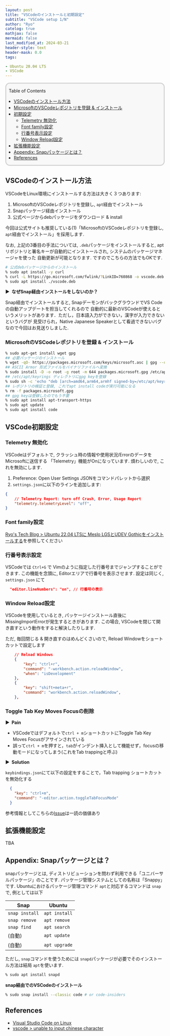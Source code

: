 ```yaml
---
layout: post
title: "VSCodeのインストールと初期設定"
subtitle: "VSCode setup 1/N"
author: "Ryo"
catelog: true
mathjax: false
mermaid: false
last_modified_at: 2024-03-21
header-style: text
header-mask: 0.0
tags:

- Ubuntu 20.04 LTS
- VSCode
---
```


<div style='border-radius: 1em; border-style:solid; border-color:#D3D3D3; background-color:#F8F8F8'>

<p class="h4">&nbsp;&nbsp;Table of Contents</p>

<!-- START doctoc generated TOC please keep comment here to allow auto update -->
<!-- DON'T EDIT THIS SECTION, INSTEAD RE-RUN doctoc TO UPDATE -->

- [VSCodeのインストール方法](#vscode%E3%81%AE%E3%82%A4%E3%83%B3%E3%82%B9%E3%83%88%E3%83%BC%E3%83%AB%E6%96%B9%E6%B3%95)
- [MicrosoftのVSCodeレポジトリを登録 & インストール](#microsoft%E3%81%AEvscode%E3%83%AC%E3%83%9D%E3%82%B8%E3%83%88%E3%83%AA%E3%82%92%E7%99%BB%E9%8C%B2--%E3%82%A4%E3%83%B3%E3%82%B9%E3%83%88%E3%83%BC%E3%83%AB)
- [初期設定](#%E5%88%9D%E6%9C%9F%E8%A8%AD%E5%AE%9A)
  - [Telemetry 無効化](#telemetry-%E7%84%A1%E5%8A%B9%E5%8C%96)
  - [Font family設定](#font-family%E8%A8%AD%E5%AE%9A)
  - [行番号表示設定](#%E8%A1%8C%E7%95%AA%E5%8F%B7%E8%A1%A8%E7%A4%BA%E8%A8%AD%E5%AE%9A)
  - [Window Reload設定](#window-reload%E8%A8%AD%E5%AE%9A)
- [拡張機能設定](#%E6%8B%A1%E5%BC%B5%E6%A9%9F%E8%83%BD%E8%A8%AD%E5%AE%9A)
- [Appendix: Snapパッケージとは？](#appendix-snap%E3%83%91%E3%83%83%E3%82%B1%E3%83%BC%E3%82%B8%E3%81%A8%E3%81%AF)
- [References](#references)

<!-- END doctoc generated TOC please keep comment here to allow auto update -->


</div>

## VSCodeのインストール方法

VSCodeをLinux環境にインストールする方法は大きく３つあります:

1. MicrosoftのVSCodeレポジトリを登録し, `apt`経由でインストール
2. Snapパッケージ経由インストール
3. 公式ページからdebパッケージをダウンロード & install

今回は公式サイトも推奨している(1)「MicrosoftのVSCodeレポジトリを登録し, `apt`経由でインストール」を採用します.

なお, 上記の3番目の手法については, `.deb`パッケージをインストールすると, 
aptリポジトリと署名キーが自動的にインストールされ, システムのパッケージマネージャを使った
自動更新が可能となります. ですのでこちらの方法でもOKです.

```zsh
# 公式debパッケージからのインストール
% sudo apt install -y curl
% curl -L https://go.microsoft.com/fwlink/?LinkID=760868 -o vscode.deb
% sudo apt install ./vscode.deb
```

<strong > &#9654;&nbsp; なぜSnap経由インストールをしないのか？</strong>

Snap経由でインストールすると, SnapデーモンがバックグラウンドでVS Codeの自動アップデートを担当してくれるので
自動的に最新のVSCodeが使えるというメリットがあります．ただし，日本語入力ができない，漢字が入力できないというバグが
見受けられ，Native Japanese Speakerとして看過できないバグなので今回はお見送りしました.


### MicrosoftのVSCodeレポジトリを登録 & インストール

```zsh
% sudo apt-get install wget gpg
## 必要パッケージのインストール
% wget -qO- https://packages.microsoft.com/keys/microsoft.asc | gpg --dearmor > packages.microsoft.gpg
## ASCII Armor 形式ファイルをバイナリファイルへ変換
% sudo install -D -o root -g root -m 644 packages.microsoft.gpg /etc/apt/keyrings/packages.microsoft.gpg
## /etc/apt/keyrings ディレクトリにgpg keyを登録
% sudo sh -c 'echo "deb [arch=amd64,arm64,armhf signed-by=/etc/apt/keyrings/packages.microsoft.gpg] https://packages.microsoft.com/repos/code stable main" > /etc/apt/sources.list.d/vscode.list'
## レポジトリの検証と登録, これでapt install codeが実行可能になる
% rm -f packages.microsoft.gpg
## gpg keyは登録したのでもう不要
% sudo apt install apt-transport-https
% sudo apt update
% sudo apt install code
```

## VSCode初期設定
### Telemetry 無効化

VSCodeはデフォルトで, クラッシュ時の情報や使用状況/ErrorのデータをMicrosoftに送信する
「Telemetry」機能がOnになっています. 煩わしいので, これを無効にします.

1. Preference: Open User Settings JSONをコマンドパレットから選択
2. `settings.json`に以下のラインを追加します:

```json
{   
    // Telemetry Report: turn off Crash, Error, Usage Report
    "telemetry.telemetryLevel": "off",
}
```

### Font family設定

[Ryo's Tech Blog > Ubuntu 22.04 LTSに Meslo LGSとUDEV Gothicをインストールする](https://ryonakagami.github.io/2024/03/11/install-menlo-into-ubuntu/#vscode%E3%81%A7%E3%81%AE%E8%A8%AD%E5%AE%9A)を参照してください

### 行番号表示設定

VSCodeでは `Ctrl+G` で Vimのように指定した行番号までジャンプすることができます. 
この機能を念頭に, Editorエリアで行番号を表示させます. 設定は同じく, `settings.json` にて

```json
  "editor.lineNumbers": "on", // 行番号の表示
```

### Window Reload設定

VSCodeを使用しているとき, パッケージインストール直後にMissingImportErrorが発生するときがあります.
この場合, VSCodeを閉じて開き直すという動作をすると解決したりします.

ただ, 毎回閉じる & 開き直すのはめんどくさいので, Reload Windowをショートカットで設定します

```json
    // Reload Windows
    {
        "key": "ctrl+r",
        "command": "-workbench.action.reloadWindow",
        "when": "isDevelopment"
    },
    {
        "key": "shift+meta+r",
        "command": "workbench.action.reloadWindow",
    },
```

### Toggle Tab Key Moves Focusの削除

<strong > &#9654;&nbsp; Pain</strong>

- VSCodeではデフォルトで`ctrl + m`ショートカットにToggle Tab Key Moves Focusがアサインされている
- 誤って`ctrl + m`を押すと，`tab`がインデント挿入として機能せず，focusの移動モードになってしまう(これをTab trappingと呼ぶ)

<strong > &#9654;&nbsp; Solution</strong>

`keybindings.json`にて以下の設定をすることで，Tab trapping ショートカットを無効化する

```json
  {
    "key": "ctrl+m",
    "command": "-editor.action.toggleTabFocusMode"
  }
```

参考情報としてこちらの[Issue](https://github.com/microsoft/vscode/issues/128858)は一読の価値あり



## 拡張機能設定

TBA


## Appendix: Snapパッケージとは？

snapパッケージとは, ディストリビューションを問わず利用できる「ユニバーサルパッケージ」のことです.
パッケージ管理システムとしての名称は「Snappy」です. Ubuntuにおけるパッケージ管理コマンド `apt`と対応するコマンドは
`snap` で, 例としては以下

|Snap|Ubuntu|
|---|---|
|`snap install`|`apt install`|
|`snap remove`|`apt remove`|
|`snap find`|`apt search`|
|(自動)|`apt update`|
|(自動)|`apt upgrade`|


ただし, `snap`コマンドを使うためには `snapd`パッケージが必要でそのインストール方法は結局 `apt`を使います.

```zsh
% sudo apt install snapd
```

**snap経由でのVSCodeのインストール**

```zsh
% sudo snap install --classic code # or code-insiders
```


References
----------
- [Visual Studio Code on Linux](https://code.visualstudio.com/docs/setup/linux)
- [vscode > unable to input chinese character](https://github.com/microsoft/vscode/issues/96041)